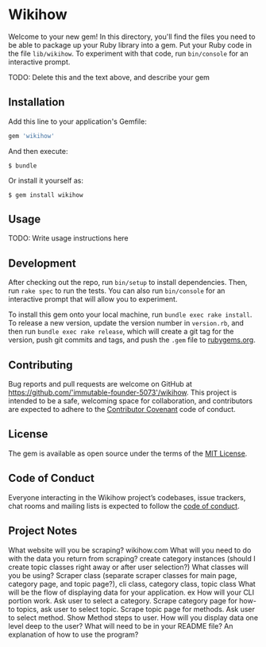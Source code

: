 # Wikihow

Welcome to your new gem! In this directory, you'll find the files you need to be able to package up your Ruby library into a gem. Put your Ruby code in the file `lib/wikihow`. To experiment with that code, run `bin/console` for an interactive prompt.

TODO: Delete this and the text above, and describe your gem

## Installation

Add this line to your application's Gemfile:

```ruby
gem 'wikihow'
```

And then execute:

    $ bundle

Or install it yourself as:

    $ gem install wikihow

## Usage

TODO: Write usage instructions here

## Development

After checking out the repo, run `bin/setup` to install dependencies. Then, run `rake spec` to run the tests. You can also run `bin/console` for an interactive prompt that will allow you to experiment.

To install this gem onto your local machine, run `bundle exec rake install`. To release a new version, update the version number in `version.rb`, and then run `bundle exec rake release`, which will create a git tag for the version, push git commits and tags, and push the `.gem` file to [rubygems.org](https://rubygems.org).

## Contributing

Bug reports and pull requests are welcome on GitHub at https://github.com/'immutable-founder-5073'/wikihow. This project is intended to be a safe, welcoming space for collaboration, and contributors are expected to adhere to the [Contributor Covenant](http://contributor-covenant.org) code of conduct.

## License

The gem is available as open source under the terms of the [MIT License](https://opensource.org/licenses/MIT).

## Code of Conduct

Everyone interacting in the Wikihow project’s codebases, issue trackers, chat rooms and mailing lists is expected to follow the [code of conduct](https://github.com/'immutable-founder-5073'/wikihow/blob/master/CODE_OF_CONDUCT.md).

## Project Notes

What website will you be scraping? wikihow.com
What will you need to do with the data you return from scraping? create category instances (should I create topic classes right away or after user selection?)
What classes will you be using? Scraper class (separate scraper classes for main page, category page, and topic page?), cli class, category class, topic class
What will be the flow of displaying data for your application. ex How will your CLI portion work. Ask user to select a category. Scrape category page for how-to topics, ask user to select topic. Scrape topic page for methods. Ask user to select method. Show Method steps to user.
How will you display data one level deep to the user?
What will need to be in your README file? An explanation of how to use the program?
